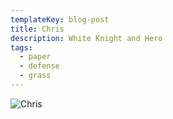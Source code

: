 ```yaml
---
templateKey: blog-post
title: Chris
description: White Knight and Hero
tags:
  - paper
  - defense
  - grass
---
```

![Chris](/img/Chris.png)